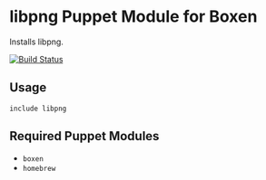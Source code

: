 # libpng Puppet Module for Boxen

Installs libpng.

[![Build Status](https://travis-ci.org/mattheath/puppet-libpng.png?branch=master)](https://travis-ci.org/mattheath/puppet-libpng)

## Usage

```puppet
include libpng
```

## Required Puppet Modules

* `boxen`
* `homebrew`
